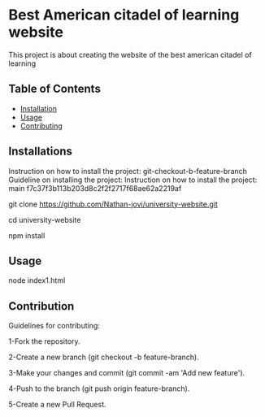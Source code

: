 # Best American citadel of learning website

This project is about creating the website of the best american citadel of learning 

## Table of Contents

- [Installation](#installation)
- [Usage](#usage)
- [Contributing](#contributing)

## Installations

Instruction on how to install the project:
git-checkout-b-feature-branch
Guideline on installing the project:
Instruction on how to install the project:
main 
f7c37f3b113b203d8c2f2f2717f68ae62a2219af


git clone https://github.com/Nathan-jovi/university-website.git  

cd university-website  

npm install  


## Usage

node index1.html

## Contribution

 Guidelines for contributing:

1-Fork the repository.  

2-Create a new branch (git checkout -b feature-branch).  

3-Make your changes and commit (git commit -am 'Add new feature').  

4-Push to the branch (git push origin feature-branch).  

5-Create a new Pull Request.  

